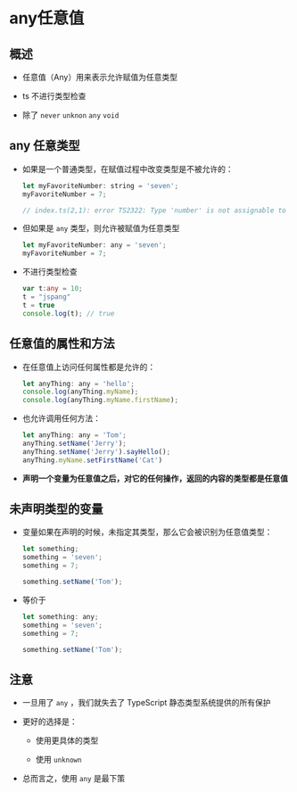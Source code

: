 # any任意值

## 概述

- 任意值（Any）用来表示允许赋值为任意类型

- ts 不进行类型检查

- 除了 `never` `unknon` `any` `void`

## any 任意类型

- 如果是一个普通类型，在赋值过程中改变类型是不被允许的：

  ```js
  let myFavoriteNumber: string = 'seven';
  myFavoriteNumber = 7;

  // index.ts(2,1): error TS2322: Type 'number' is not assignable to type 'string'.
  ```

- 但如果是 `any` 类型，则允许被赋值为任意类型

  ```js
  let myFavoriteNumber: any = 'seven';
  myFavoriteNumber = 7;
  ```

- 不进行类型检查

  ```ts
  var t:any = 10;
  t = "jspang"
  t = true
  console.log(t); // true
  ```

## 任意值的属性和方法

- 在任意值上访问任何属性都是允许的：

  ```js
  let anyThing: any = 'hello';
  console.log(anyThing.myName);
  console.log(anyThing.myName.firstName);
  ```

- 也允许调用任何方法：

  ```js
  let anyThing: any = 'Tom';
  anyThing.setName('Jerry');
  anyThing.setName('Jerry').sayHello();
  anyThing.myName.setFirstName('Cat')
  ```

- **声明一个变量为任意值之后，对它的任何操作，返回的内容的类型都是任意值**

## 未声明类型的变量

- 变量如果在声明的时候，未指定其类型，那么它会被识别为任意值类型：

  ```js
  let something;
  something = 'seven';
  something = 7;

  something.setName('Tom');
  ```

- 等价于

  ```js
  let something: any;
  something = 'seven';
  something = 7;

  something.setName('Tom');
  ```

## 注意

- 一旦用了 `any` ，我们就失去了 TypeScript 静态类型系统提供的所有保护

- 更好的选择是：

  - 使用更具体的类型

  - 使用 `unknown`

- 总而言之，使用 `any` 是最下策
